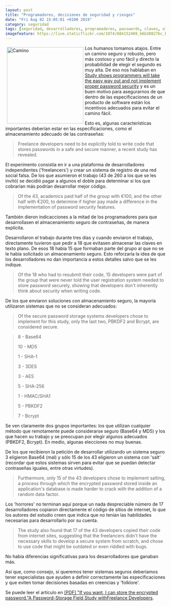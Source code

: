 ```yaml
--- 
layout: post
title: "Programadores, decisiones de seguridad y riesgos"
date: "Fri Aug 02 15:05:01 +0100 2019"
category: seguridad
tags: [seguridad, desarrolladores, programadores, passwords, claves, almacenamiento]
imagefeature: https://live.staticflickr.com/1074/884152469_b6b38827bc_b.jpg
---
```


<a href="https://www.flickr.com/photos/fernand0/884152469" title="Camino"><img src="https://live.staticflickr.com/1074/884152469_b6b38827bc_b.jpg" width="240"  alt="Camino" style="float:left; margin:5px"></a>
Los humanos tomamos atajos. Entre un camino seguro y robusto, pero más costoso y uno fácil y directo la probabilidad de elegir el segundo es muy alta.
De eso nos hablaban en [Study shows programmers will take the easy way out and not implement proper password security](https://www.zdnet.com/article/study-shows-programmers-will-take-the-easy-way-out-and-not-implement-proper-password-security/) y es un buen motivo para asegurarnos de que dentro de las especificaciones de un producto de software están los incentivos adecuados para evitar el camino fácil.

Esto es, algunas características importantes deberían estar en las especificaciones, como el almacenamiento adecuado de las contraseñas:

> Freelance developers need to be explicitly told to write code that stores passwords in a safe and secure manner, a recent study has revealed.

El experimento consistía en ir a una plataforma de desarrolladores independientes ('freelancers') y crear un sistema de registro de una red social falsa. De los que asumieron el trabajo (43 de 260 a los que se les invitó) se decidió pagar a algunos el doble para determinar si los que cobrarían más podrían desarrollar mejor código.

> Of the 43, academics paid half of the group with €100, and the other half with €200, to determine if higher pay made a difference in the implementation of password security features.

También dieron indicacciones a la mitad de los programadores para que desarrollasen el almacenamiento seguro de contraseñas, de manera explícita.

Desarrollaron el trabajo durante tres días y cuando enviaron el trabajo, directamente tuvieron que pedir a 18 que evitasen almacenar las claves en texto plano.
De esos 18 había 15 que formaban parte del grupo al que no se le había solicitado un almacenamiento seguro. Esto reforzaría la idea de que los desarrolladores no dan importancia a estos detalles salvo que se les indique.

> Of the 18 who had to resubmit their code, 15 developers were part of the group that were never told the user registration system needed to store password securely, showing that developers don't inherently think about security when writing code.

De los que enviaron soluciones con almacenamiento seguro, la mayoría utilizaron sistemas que no se consideran adecuados:

> Of the secure password storage systems developers chose to implement for this study, only the last two, PBKDF2 and Bcrypt, are considered secure.

> 8 - Base64
>
> 10 - MD5
>
> 1 - SHA-1
>
> 3 - 3DES
>
> 3 - AES
>
> 5 - SHA-256
>
> 1 - HMAC/SHA1
>
> 5 - PBKDF2
>
> 7 - Bcrypt
>

Se ven claramente dos grupos importantes: los que utilizan cualquier método que remotamente puede considerarse seguro (Base64 y MD5) y los que hacen su trabajo y se preocupan por elegir algunos adecuados (PBKDF2, Bcrypt). En medio, algunas elecciones no muy buenas.

De los que recibieron la petición de desarrollar utilizando un sistema seguro 3 eligieron Base64 (mal) y sólo 15 de los 43 eligieron un sistema con 'salt' (recordar que estos sistemas sirven para evitar que se puedan detectar contraseñas iguales, entre otras virtudes). 

> Furthermore, only 15 of the 43 developers chose to implement salting, a process through which the encrypted password stored inside an application's database is made harder to crack with the addition of a random data factor.

Los 'horrores' no terminan aquí porque un nada despreciable número de 17 desarrolladores copiaron directamente el código de sitios de internet, lo que los autores del estudio creen que indica que no tenían las habilidades necesarias para desarrollarlo por su cuenta.

> The study also found that 17 of the 43 developers copied their code from internet sites, suggesting that the freelancers didn't have the necessary skills to develop a secure system from scratch, and chose to use code that might be outdated or even riddled with bugs.

No había diferencias significativas para los desarrolladores que ganaban más.

Así que, como consejo, si queremos tener sistemas seguros deberíamos tener especialistas que ayuden a definir correctamente las especificaciones y que eviten tomar decisiones basadas en creencias y 'folklore'.

Se puede leer el artículo en [[PDF] "If you want, I can store the encrypted password."A Password-Storage Field Study withFreelance Developers](https://net.cs.uni-bonn.de/fileadmin/user_upload/naiakshi/Naiakshina_Password_Study.pdf).


